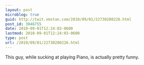 ```yaml
---
layout: post
microblog: true
guid: http://twit.vmstan.com/2010/09/01/22730280226.html
post_id: 3046755
date: 2010-09-01T12:24:03-0600
lastmod: 2010-09-01T12:24:03-0600
type: post
url: /2010/09/01/22730280226.html
---
```

This guy, while sucking at playing Piano, is actually pretty funny.
